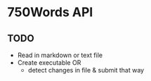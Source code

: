 # 750Words API

## TODO
- Read in markdown or text file 
- Create executable OR
  - detect changes in file & submit that way
